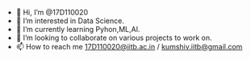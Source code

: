 - 👋 Hi, I’m @17D110020
- 👀 I’m interested in Data Science.
- 🌱 I’m currently learning Pyhon,ML,AI.
- 💞️ I’m looking to collaborate on various projects to work on.
- 📫 How to reach me 17D110020@iitb.ac.in / kumshiv.iitb@gmail.com

<!---
17D110020/17D110020 is a ✨ special ✨ repository because its `README.md` (this file) appears on your GitHub profile.
You can click the Preview link to take a look at your changes.
--->
